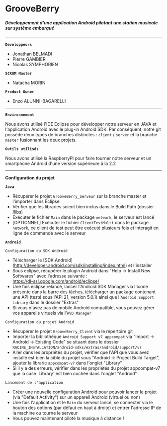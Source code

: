 # GrooveBerry

##### **Développement d'une application Android pilotant une station musicale sur système embarqué**
* * *
**`Développeurs`**
* Jonathan BELMADI
* Pierre GAMBIER
* Nicolas SYMPHORIEN

**`SCRUM Master`**
* Natacha MORIN

**`Product Owner`**
* Enzo ALUNNI-BAGARELLI

* * *
**`Environnement`**

Nous avons utilisé l'IDE Eclipse pour développer notre serveur en JAVA et l'application Android avec le plug-in Android SDK. Par conséquent, notre git possède deux types de branches distinctes : `client` / `server` et la branche `master` fusionnant les deux projets.

**`Outils utilisés`**

Nous avons utilisé la RaspberryPi pour faire tourner notre serveur et un smartphone Android d'une version supérieure à la 2.2

* * *
__Configuration du projet__

**`Java`**
* Récupérer le projet `GrooveBerry_Serveur` sur la branche master et l'importer dans Eclipse
* Vérifier que les libraries soient bien inclus dans le Build Path (dossier /libs)
* Exécuter le fichier `Main` dans le package `network`, le serveur est lancé
* [OPTIONNEL] Exécuter le fichier `ClientTestMulti` dans le package `network`, ce client de test peut être exécuté plusieurs fois et interagit en ligne de commande avec le serveur

**`Android`**

`Configuration du SDK Android`

* Télécharger le [SDK Android] (http://developer.android.com/sdk/installing/index.html) et l'installer
* Sous eclipse, récupérer le plugin Android dans "Help -> Install New Softwares" avec l'adresse suivante :        
  https://dl-ssl.google.com/android/eclipse/
* Une fois eclipse relancé, lancer l'Android SDK Manager via l'icone présente dans la barre des tâches, télécharger un package contenant une API (testé sous l'API 21, version 5.0.1) ainsi que l'`Android Support Library` dans le dossier "Extras"
* Si vous n'avez pas de mobile Android compatible, vous pouvez gérer vos appareils virtuels via l'`AVD Manager` 

`Configuration du projet Android`

* Récupérer le projet `GrooveBerry_Client` via le répertoire git 
* Importer la bibliothèque `Android Support v7 appcompat` via "Import -> Android -> Existing Code" se situant dans le dossier `RACINE_INSTALLATION/android-sdks/extras/android/support/v7`
* Aller dans les propriétés du projet, vérifier que l'API que vous avez installé est bien la cible du projet sous "Android -> Project Build Target", ajouter la librarie `appcompat-v7` dans l'onglet "Library"
* Si il y a des erreurs, vérifier dans les propriétés du projet appcompat-v7 que la case 'Library' est bien cochée dans l'onglet "Android"

`Lancement de l'application`

* Créer une nouvelle configuration Android pour pouvoir lancer le projet (via "Default Activity") sur un appareil Android (virtuel ou non)
* Une fois l'application et le `Main` du serveur lancé, se connecter via le bouton des options (par défaut en haut à droite) et entrer l'adresse IP de la machine ou tourne le serveur
* Vous pouvez maintenant piloté la musique à distance !
